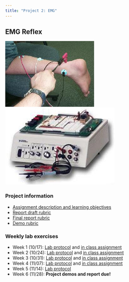 ```yaml
---
title: "Project 2: EMG"
---
```


## EMG Reflex
![alt text](project_2_EMG/EMG_diagram_2.jpeg)
![alt text](project_2_EMG/EMG_diagram.jpeg)

### Project information
- [Assignment description and learning objectives](project_2_EMG/project_2_EMG.pdf)
- [Report draft rubric](project_2_EMG/EMG_report_DRAFT_rubric.pdf)
- [Final report rubric](project_2_EMG/EMG_report_rubric.pdf)
- [Demo rubric](project_2_EMG/EMG_demo_rubric.pdf)

### Weekly lab exercises
- Week 1 (10/17): [Lab protocol](project_2_EMG/EMG_lab_1.pdf) and [in class assignment](project_2_EMG/EMG_lab_1_assignment.pdf)
- Week 2 (10/24): [Lab protocol](project_2_EMG/EMG_lab_2.pdf) and [in class assignment](project_2_EMG/EMG_lab_2_assignment.pdf)
- Week 3 (10/31): [Lab protocol](project_2_EMG/EMG_lab_3.pdf) and [in class assignment](project_2_EMG/EMG_lab_3_assignment.pdf)
- Week 4 (11/07): [Lab protocol](project_2_EMG/EMG_lab_4.pdf) and [in class assignment](project_2_EMG/EMG_lab_4_assignment.pdf)
- Week 5 (11/14): [Lab protocol](project_2_EMG/EMG_lab_5.pdf)
- Week 6 (11/28): **Project demos and report due!**